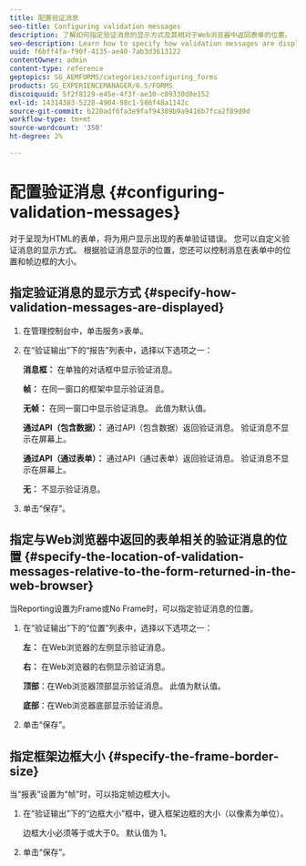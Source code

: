 ```yaml
---
title: 配置验证消息
seo-title: Configuring validation messages
description: 了解如何指定验证消息的显示方式及其相对于Web浏览器中返回表单的位置。
seo-description: Learn how to specify how validation messages are displayed and their location relative to the form returned in the web browser.
uuid: f6bff4fa-f90f-4135-ae40-7ab3d3613122
contentOwner: admin
content-type: reference
geptopics: SG_AEMFORMS/categories/configuring_forms
products: SG_EXPERIENCEMANAGER/6.5/FORMS
discoiquuid: 5f2f8129-e45e-4f3f-ae30-c09330d0e152
exl-id: 14314383-5228-4904-98c1-586f48a1142c
source-git-commit: b220adf6fa3e9faf94389b9a9416b7fca2f89d9d
workflow-type: tm+mt
source-wordcount: '350'
ht-degree: 2%

---
```


# 配置验证消息 {#configuring-validation-messages}

对于呈现为HTML的表单，将为用户显示出现的表单验证错误。 您可以自定义验证消息的显示方式。 根据验证消息显示的位置，您还可以控制消息在表单中的位置和帧边框的大小。

## 指定验证消息的显示方式 {#specify-how-validation-messages-are-displayed}

1. 在管理控制台中，单击服务>表单。
1. 在“验证输出”下的“报告”列表中，选择以下选项之一：

   **消息框：** 在单独的对话框中显示验证消息。

   **帧：** 在同一窗口的框架中显示验证消息。

   **无帧：** 在同一窗口中显示验证消息。 此值为默认值。

   **通过API（包含数据）：** 通过API（包含数据）返回验证消息。 验证消息不显示在屏幕上。

   **通过API（通过表单）：** 通过API（通过表单）返回验证消息。 验证消息不显示在屏幕上。

   **无：** 不显示验证消息。

1. 单击“保存”。

## 指定与Web浏览器中返回的表单相关的验证消息的位置 {#specify-the-location-of-validation-messages-relative-to-the-form-returned-in-the-web-browser}

当Reporting设置为Frame或No Frame时，可以指定验证消息的位置。

1. 在“验证输出”下的“位置”列表中，选择以下选项之一：

   **左：** 在Web浏览器的左侧显示验证消息。

   **右：** 在Web浏览器的右侧显示验证消息。

   **顶部**：在Web浏览器顶部显示验证消息。 此值为默认值。

   **底部**：在Web浏览器底部显示验证消息。

1. 单击“保存”。

## 指定框架边框大小 {#specify-the-frame-border-size}

当“报表”设置为“帧”时，可以指定帧边框大小。

1. 在“验证输出”下的“边框大小”框中，键入框架边框的大小（以像素为单位）。

   边框大小必须等于或大于0。 默认值为 1。

1. 单击“保存”。
